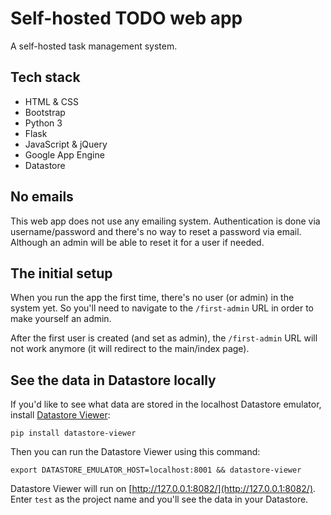# Self-hosted TODO web app

A self-hosted task management system.

## Tech stack

- HTML & CSS
- Bootstrap
- Python 3
- Flask
- JavaScript & jQuery
- Google App Engine
- Datastore

## No emails

This web app does not use any emailing system. Authentication is done via username/password and there's no way to reset 
a password via email. Although an admin will be able to reset it for a user if needed.

## The initial setup

When you run the app the first time, there's no user (or admin) in the system yet. So you'll need to navigate to the 
`/first-admin` URL in order to make yourself an admin.

After the first user is created (and set as admin), the `/first-admin` URL will not work anymore (it will redirect to 
the main/index page).

## See the data in Datastore locally

If you'd like to see what data are stored in the localhost Datastore emulator, install [Datastore Viewer](https://github.com/gumo-py/datastore-viewer):

    pip install datastore-viewer

Then you can run the Datastore Viewer using this command:

    export DATASTORE_EMULATOR_HOST=localhost:8001 && datastore-viewer 

Datastore Viewer will run on [http://127.0.0.1:8082/](http://127.0.0.1:8082/). Enter `test` as the project name and 
you'll see the data in your Datastore.
